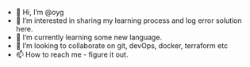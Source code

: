 - 👋 Hi, I’m @oyg
- 👀 I’m interested in sharing my learning process and log error solution here.
- 🌱 I’m currently learning some new language.
- 💞️ I’m looking to collaborate on git, devOps, docker, terraform etc
- 📫 How to reach me - figure it out.

<!---
olawaleoyg/olawaleoyg is a ✨ special ✨ repository because its `README.md` (this file) appears on your GitHub profile.
You can click the Preview link to take a look at your changes.
--->
